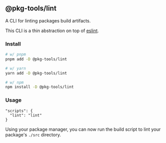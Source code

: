 ## @pkg-tools/lint

A CLI for linting packages build artifacts.

This CLI is a thin abstraction on top of [eslint](https://eslint.org/).

### Install

```bash
# w/ pnpm
pnpm add -D @pkg-tools/lint

# w/ yarn
yarn add -D @pkg-tools/lint

# w/ npm
npm install -D @pkg-tools/lint
```

### Usage

```
"scripts": {
  "lint": "lint"
}
```

Using your package manager, you can now run the build script to lint your package's `./src` directory.
